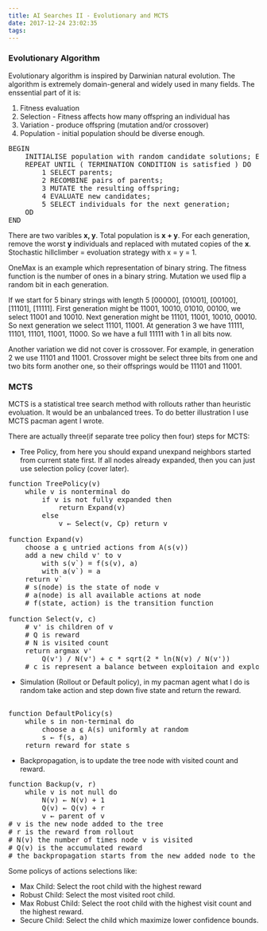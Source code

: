 ```yaml
---
title: AI Searches II - Evolutionary and MCTS
date: 2017-12-24 23:02:35
tags:
---
```


### Evolutionary Algorithm

Evolutionary algorithm is inspired by Darwinian natural evolution. The algorithm is extremely domain-general and widely used in many fields.
The enssential part of it is:

1. Fitness evaluation 
2. Selection - Fitness affects how many offspring an individual has
3. Variation - produce offspring (mutation and/or crossover)
4. Population - initial population should be diverse enough.

<pre>
BEGIN
	INITIALISE population with random candidate solutions; EVALUATE each candidate;
	REPEAT UNTIL ( TERMINATION CONDITION is satisfied ) DO
		1 SELECT parents;
		2 RECOMBINE pairs of parents;
		3 MUTATE the resulting offspring;
		4 EVALUATE new candidates;
		5 SELECT individuals for the next generation;
	OD
END
</pre>

There are two varibles **x, y**. Total population is **x + y**. For each generation, remove the worst **y** individuals and replaced with mutated copies of the **x**.
Stochastic hillclimber = evoluation strategy with x = y = 1.

OneMax is an example which representation of binary string. The fitness function is the number of ones in a binary string. Mutation we used flip a random bit in each generation.

If we start for 5 binary strings with length 5 [00000], [01001], [00100], [11101], [11111].
First generation might be 11001, 10010, 01010, 00100, we select 11001 and 10010.
Next generation might be 11101, 11001, 10010, 00010. So next generation we select 11101, 11001.
At generation 3 we have 11111, 11101, 11101, 11001, 11000. So we have a full 11111 with 1 in all bits now.

Another variation we did not cover is crossover. For example, in generation 2 we use 11101 and 11001. Crossover might be select three bits from one and two bits form another one, so their offsprings would be 11101 and 11001.

### MCTS

MCTS is a statistical tree search method with rollouts rather than heuristic evoluation. It would be an unbalanced trees. To do better illustration I use MCTS pacman agent I wrote.

There are actually three(if separate tree policy then four) steps for MCTS:

* Tree Policy, from here you should expand unexpand neighbors started from current state first. If all nodes already expanded, then you can just use selection policy (cover later).

<pre>
function TreePolicy(v)
	while v is nonterminal do
		if v is not fully expanded then
			return Expand(v)
		else
			v ← Select(v, Cp) return v
			
function Expand(v)
	choose a ⍷ untried actions from A(s(v))
	add a new child v' to v
		with s(v`) = f(s(v), a)
		with a(v`) = a
	return v`
	# s(node) is the state of node v
	# a(node) is all available actions at node
	# f(state, action) is the transition function
	
function Select(v, c)
	# v' is children of v
	# Q is reward
	# N is visited count
	return argmax v'
		Q(v') / N(v') + c * sqrt(2 * ln(N(v) / N(v'))
	# c is represent a balance between exploitaion and exploration
</pre>


* Simulation (Rollout or Default policy), in my pacman agent what I do is random take action and step down five state and return the reward.

<pre>

function DefaultPolicy(s)
	while s in non-terminal do
		choose a ⍷ A(s) uniformly at random
		s ← f(s, a)
	return reward for state s
</pre>

* Backpropagation, is to update the tree node with visited count and reward.

<pre>
function Backup(v, r)
	while v is not null do
		N(v) ← N(v) + 1
		Q(v) ← Q(v) + r
		v ← parent of v
# v is the new node added to the tree
# r is the reward from rollout
# N(v) the number of times node v is visited
# Q(v) is the accumulated reward
# the backpropagation starts from the new added node to the root node
</pre>

Some policys of actions selections like:

* Max Child: Select the root child with the highest reward
* Robust Child: Select the most visited root child.
* Max Robust Child: Select the root child with the highest visit count and the highest reward.
* Secure Child: Select the child which maximize lower confidence bounds.

